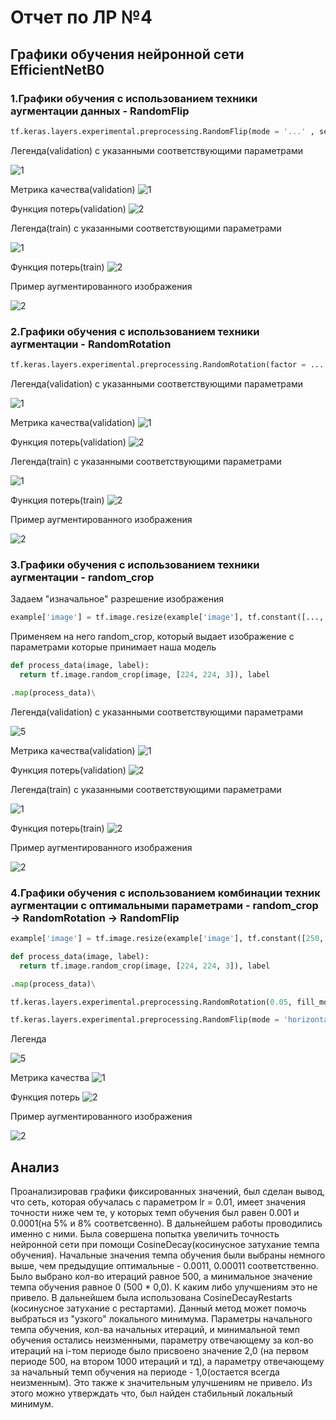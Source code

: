 # Отчет по ЛР №4

## Графики обучения нейронной сети EfficientNetB0
### 1.Графики обучения с использованием техники аугментации данных - RandomFlip


```python
tf.keras.layers.experimental.preprocessing.RandomFlip(mode = '...' , seed=None, name=None)
```

Легенда(validation) с указанными соответствующими параметрами

![1](https://github.com/k0styamba/CNN-food-101/blob/myoutputLab4/Graphs/RandomFlip/Validation.png)

Метрика качества(validation)
![1](https://github.com/k0styamba/CNN-food-101/blob/myoutputLab4/Graphs/RandomFlip/epoch_categorical_accuracy_validation.svg)

Функция потерь(validation)
![2](https://github.com/k0styamba/CNN-food-101/blob/myoutputLab4/Graphs/RandomFlip/epoch_loss_validation.svg)

Легенда(train) с указанными соответствующими параметрами

![1](https://github.com/k0styamba/CNN-food-101/blob/myoutputLab4/Graphs/RandomFlip/Train.png)

Функция потерь(train)
![2](https://github.com/k0styamba/CNN-food-101/blob/myoutputLab4/Graphs/RandomFlip/epoch_loss_train.svg)

Пример аугментированного изображения

![2](https://github.com/k0styamba/CNN-food-101/blob/myoutputLab4/OptimalFlipSample.jpg)

### 2.Графики обучения с использованием техники аугментации - RandomRotation

```python
tf.keras.layers.experimental.preprocessing.RandomRotation(factor = ... , fill_mode = ... , interpolation = ... ,seed=None, name=None, fill_value=0.0)
```

Легенда(validation) с указанными соответствующими параметрами

![1](https://github.com/k0styamba/CNN-food-101/blob/myoutputLab4/Graphs/RandomRotation/Validation.png)

Метрика качества(validation)
![1](https://github.com/k0styamba/CNN-food-101/blob/myoutputLab4/Graphs/RandomRotation/epoch_categorical_accuracy_validation.svg)

Функция потерь(validation)
![2](https://github.com/k0styamba/CNN-food-101/blob/myoutputLab4/Graphs/RandomRotation/epoch_loss_validation.svg)

Легенда(train) с указанными соответствующими параметрами

![1](https://github.com/k0styamba/CNN-food-101/blob/myoutputLab4/Graphs/RandomRotation/Train.png)

Функция потерь(train)
![2](https://github.com/k0styamba/CNN-food-101/blob/myoutputLab4/Graphs/RandomRotation/epoch_loss_train.svg)

Пример аугментированного изображения

![2](https://github.com/k0styamba/CNN-food-101/blob/myoutputLab4/OptimalRotationSample.jpg)

### 3.Графики обучения с использованием техники аугментации - random_crop

Задаем "изначальное" разрешение изображения

```python
example['image'] = tf.image.resize(example['image'], tf.constant([..., ...]), method = 'nearest')
```

Применяем на него random_crop, который выдает изображение с параметрами которые принимает наша модель

```python
def process_data(image, label):
  return tf.image.random_crop(image, [224, 224, 3]), label
```

```python
.map(process_data)\
```

Легенда(validation) с указанными соответствующими параметрами

![5](https://github.com/k0styamba/CNN-food-101/blob/myoutputLab4/Graphs/RandomCrop/Validation.png)

Метрика качества(validation)
![1](https://github.com/k0styamba/CNN-food-101/blob/myoutputLab4/Graphs/RandomCrop/epoch_categorical_accuracy_validation.svg)

Функция потерь(validation)
![2](https://github.com/k0styamba/CNN-food-101/blob/myoutputLab4/Graphs/RandomCrop/epoch_loss_validation.svg)

Легенда(train) с указанными соответствующими параметрами

![1](https://github.com/k0styamba/CNN-food-101/blob/myoutputLab4/Graphs/RandomCrop/Train.png)

Функция потерь(train)
![2](https://github.com/k0styamba/CNN-food-101/blob/myoutputLab4/Graphs/RandomCrop/epoch_loss_train.svg)

Пример аугментированного изображения

![2](https://github.com/k0styamba/CNN-food-101/blob/myoutputLab4/OptimalCropSample.jpg)

### 4.Графики обучения с использованием комбинации техник аугментации с оптимальными параметрами - random_crop -> RandomRotation -> RandomFlip

```python
example['image'] = tf.image.resize(example['image'], tf.constant([250, 250]), method = 'nearest')
```

```python
def process_data(image, label):
  return tf.image.random_crop(image, [224, 224, 3]), label
```

```python
.map(process_data)\
```

```python
tf.keras.layers.experimental.preprocessing.RandomRotation(0.05, fill_mode='constant', interpolation = 'bilinear' ,seed=None, name=None, fill_value=0.0)
```

```python
tf.keras.layers.experimental.preprocessing.RandomFlip(mode = 'horizontal' , seed=None, name=None)
```

Легенда

![5](https://github.com/k0styamba/CNN-food-101/blob/myoutputLab4/Graphs/OptimalComb/Legend.png)

Метрика качества
![1](https://github.com/k0styamba/CNN-food-101/blob/myoutputLab4/Graphs/OptimalComb/epoch_categorical_accuracy.svg)

Функция потерь
![2](https://github.com/k0styamba/CNN-food-101/blob/myoutputLab4/Graphs/RandomCrop/epoch_loss_train.svg)

Пример аугментированного изображения

![2](https://github.com/k0styamba/CNN-food-101/blob/myoutputLab4/OptimalComboSample.jpg)

## Анализ
Проанализировав графики фиксированных значений, был сделан вывод, что сеть, которая обучалась с параметром lr = 0.01, имеет значения точности ниже чем те, у которых темп обучения был равен 0.001 и 0.0001(на 5% и 8% соответсвенно). В дальнейшем работы проводились именно с ними. Была совершена попытка увеличить точность нейронной сети при помощи CosineDecay(косинусное затухание темпа обучения). Начальные значения темпа обучения были выбраны немного выше, чем предыдущие оптимальные - 0.0011, 0.00011 соответственно. Было выбрано кол-во итераций равное 500, а минимальное значение темпа обучения равное 0 (500 * 0,0). К каким либо улучшениям это не привело. В дальнейшем была использована CosineDecayRestarts (косинусное затухание с рестартами). Данный метод может помочь выбраться из "узкого" локального минимума. Параметры начального темпа обучения, кол-ва начальных итераций, и минимальной темп обучения остались неизменными, параметру отвечающему за кол-во итераций на i-том периоде было присвоено значение 2,0 (на первом периоде 500, на втором 1000 итераций и тд), а параметру отвечающему за начальный темп обучения на периоде - 1,0(остается всегда неизменным). Это также к значительным улучшениям не привело. Из этого можно утверждать что, был найден стабильный локальный минимум.
